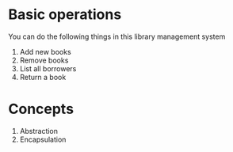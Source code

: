 # Basic operations
You can do the following things in this library management system
1. Add new books
2. Remove books
3. List all borrowers
4. Return a book

# Concepts
1. Abstraction
2. Encapsulation

